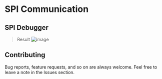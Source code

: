 # SPI Communication
## SPI Debugger 

>Result 
![image](https://i.ibb.co/cCnjV8K/Untitled.png)


## Contributing  
Bug reports, feature requests, and so on are always welcome. Feel free to leave a note in the Issues section.
